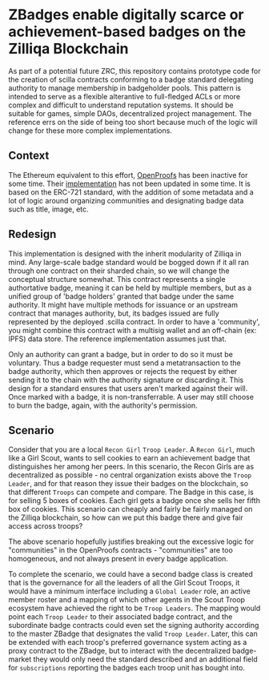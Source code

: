 # ZBadges enable digitally scarce or achievement-based badges on the Zilliqa Blockchain

As part of a potential future ZRC, this repository contains prototype code for the creation of scilla contracts conforming to a badge standard delegating authority to manage membership in badgeholder pools. This pattern is intended to serve as a flexible alterantive to full-fledged ACLs or more complex and difficult to understand reputation systems. It should be suitable for games, simple DAOs, decentralized project management. The reference errs on the side of being too short because much of the logic will change for these more complex implementations. 

## Context

The Ethereum equivalent to this effort, [OpenProofs](https://medium.com/the-spectrum/open-proofs-an-open-source-badge-standard-477906d001f3) has been inactive for some time. Their [implementation](https://github.com/rrecuero/open-proofs) has not been updated in some time. It is based on the ERC-721 standard, with the addition of some metadata and a lot of logic around organizing communities and designating badge data such as title, image, etc. 

## Redesign

This implementation is designed with the inherit modularity of Zilliqa in mind. Any large-scale badge standard would be bogged down if it all ran through one contract on their sharded chain, so we will change the conceptual structure somewhat. This contract represents a single authortative badge, meaning it can be held by multiple members, but as a unified group of 'badge holders' granted that badge under the same authority. It might have multiple methods for issuance or an upstream contract that manages authority, but, its badges issued are fully represented by the deployed .scilla contract. In order to have a 'community', you might combine this contract with a multisig wallet and an off-chain (ex: IPFS) data store. The reference implementation assumes just that.

Only an authority can grant a badge, but in order to do so it must be voluntary. Thus a badge requester must send a metatransaction to the badge authority, which then approves or rejects the request by either sending it to the chain with the authority signature or discarding it. This design for a standard ensures that users aren't marked against their will. 
Once marked with a badge, it is non-transferrable. A user may still choose to burn the badge, again, with the authority's permission. 

## Scenario

Consider that you are a local `Recon Girl` `Troop Leader`. A `Recon Girl`, much like a Girl Scout, wants to sell cookies to earn an achievement badge that distinguishes her among her peers. In this scenario, the Recon Girls are as decentralized as possible - no central organization exists above the `Troop Leader`, and for that reason they issue their badges on the blockchain, so that different `Troops` can compete and compare. The Badge in this case, is for selling 5 boxes of cookies. Each girl gets a badge once she sells her fifth box of cookies. This scenario can cheaply and fairly be fairly managed on the Zilliqa blockchain, so how can we put this badge there and give fair access across troops?

The above scenario hopefully justifies breaking out the excessive logic for "communities" in the OpenProofs contracts - "communities" are too homogeneous, and not always present in every badge application. 

To complete the scenario, we could have a second badge class is created that is the governance for all the leaders of all the Girl Scout Troops, it would have a minimum interface including a `Global Leader` role, an active member roster and a mapping of which other agents in the Scout Troop ecosystem have achieved the right to be `Troop Leaders`. The mapping would point each `Troop Leader` to their associated badge contract, and the subordinate badge contracts could even set the signing authority according to the master ZBadge that designates the valid `Troop Leader`. Later, this can be extended with each troop's preferred governance system acting as a proxy contract to the ZBadge,  but to interact with the decentralized badge-market they would only need the standard described and an additional field for `subscriptions` reporting the badges each troop unit has bought into.


